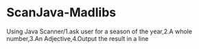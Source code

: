 # ScanJava-Madlibs
Using Java Scanner/1.ask user for a season of the year,2.A whole number,3.An Adjective,4.Output the result in a line 

